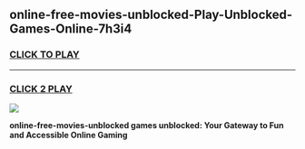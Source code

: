 
## online-free-movies-unblocked-Play-Unblocked-Games-Online-7h3i4
<h3>
<a href="https://premium76.site?title=online-free-movies-unblocked&ref=25A">CLICK TO PLAY</a></h3>
<hr>

<h3>
<a href="https://premium76.site?title=online-free-movies-unblocked&ref=25A">CLICK 2 PLAY</a>
  
</h3>

<a href="https://premium76.site?title=online-free-movies-unblocked&ref=25A"><img src="https://clearcache.store/games.png"></a>


**online-free-movies-unblocked games unblocked: Your Gateway to Fun and Accessible Online Gaming**
